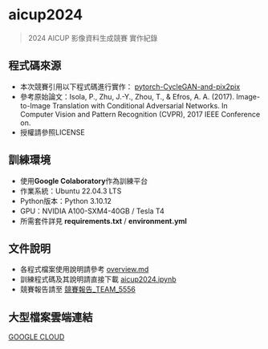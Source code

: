 # aicup2024
> 2024 AICUP 影像資料生成競賽 實作紀錄

## 程式碼來源
- 本次競賽引用以下程式碼進行實作：
[pytorch-CycleGAN-and-pix2pix](https://github.com/junyanz/pytorch-CycleGAN-and-pix2pix.git)
- 參考原始論文：Isola, P., Zhu, J.-Y., Zhou, T., & Efros, A. A. (2017). Image-to-Image Translation with Conditional Adversarial Networks. In Computer Vision and Pattern Recognition (CVPR), 2017 IEEE Conference on.
- 授權請參照LICENSE

## 訓練環境
- 使用**Google Colaboratory**作為訓練平台
- 作業系統：Ubuntu 22.04.3 LTS
- Python版本：Python 3.10.12
- GPU：NVIDIA A100-SXM4-40GB / Tesla T4
- 所需套件詳見 **requirements.txt** / **environment.yml**

## 文件說明
- 各程式檔案使用說明請參考 [overview.md](docs/overview.md)
- 訓練程式碼及其說明請直接下載 [aicup2024.ipynb](aicup2024.ipynb)
- 競賽報告請至 [競賽報告_TEAM_5556](競賽報告)

## 大型檔案雲端連結
[GOOGLE CLOUD](https://drive.google.com/drive/folders/1-jQx8Z9FtfxWSRHC5nv1TgTz36S0h308?usp=drive_link)
